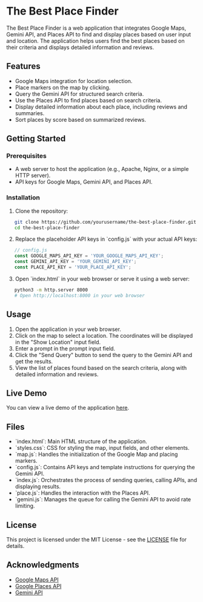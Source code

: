 # The Best Place Finder

The Best Place Finder is a web application that integrates Google Maps, Gemini API, and Places API to find and display places based on user input and location. The application helps users find the best places based on their criteria and displays detailed information and reviews.

## Features

- Google Maps integration for location selection.
- Place markers on the map by clicking.
- Query the Gemini API for structured search criteria.
- Use the Places API to find places based on search criteria.
- Display detailed information about each place, including reviews and summaries.
- Sort places by score based on summarized reviews.

## Getting Started

### Prerequisites

- A web server to host the application (e.g., Apache, Nginx, or a simple HTTP server).
- API keys for Google Maps, Gemini API, and Places API.

### Installation

1. Clone the repository:

```bash
   git clone https://github.com/yourusername/the-best-place-finder.git
   cd the-best-place-finder
```

2. Replace the placeholder API keys in \`config.js\` with your actual API keys:

```js
   // config.js
   const GOOGLE_MAPS_API_KEY = 'YOUR_GOOGLE_MAPS_API_KEY';
   const GEMINI_API_KEY = 'YOUR_GEMINI_API_KEY';
   const PLACE_API_KEY = 'YOUR_PLACE_API_KEY';
```

3. Open \`index.html\` in your web browser or serve it using a web server:

``` bash
   python3 -m http.server 8000
   # Open http://localhost:8000 in your web browser
```

## Usage

1. Open the application in your web browser.
2. Click on the map to select a location. The coordinates will be displayed in the "Show Location" input field.
3. Enter a prompt in the prompt input field.
4. Click the "Send Query" button to send the query to the Gemini API and get the results.
5. View the list of places found based on the search criteria, along with detailed information and reviews.

## Live Demo

You can view a live demo of the application [here](https://wolke.github.io/bestPlaceFinder).

## Files

- \`index.html\`: Main HTML structure of the application.
- \`styles.css\`: CSS for styling the map, input fields, and other elements.
- \`map.js\`: Handles the initialization of the Google Map and placing markers.
- \`config.js\`: Contains API keys and template instructions for querying the Gemini API.
- \`index.js\`: Orchestrates the process of sending queries, calling APIs, and displaying results.
- \`place.js\`: Handles the interaction with the Places API.
- \`gemini.js\`: Manages the queue for calling the Gemini API to avoid rate limiting.

## License

This project is licensed under the MIT License - see the [LICENSE](LICENSE) file for details.

## Acknowledgments

- [Google Maps API](https://developers.google.com/maps/documentation/javascript)
- [Google Places API](https://developers.google.com/maps/documentation/places/web-service/overview)
- [Gemini API](https://developers.google.com/ml-kit/gemini)